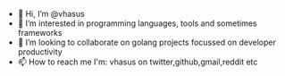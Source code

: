 - 👋 Hi, I’m @vhasus
- 👀 I’m interested in programming languages, tools and sometimes frameworks
- 💞️ I’m looking to collaborate on golang projects focussed on developer productivity
- 📫 How to reach me I'm: vhasus on twitter,github,gmail,reddit etc 

<!---
vhasus/vhasus is a ✨ special ✨ repository because its `README.md` (this file) appears on your GitHub profile.
You can click the Preview link to take a look at your changes.
--->
